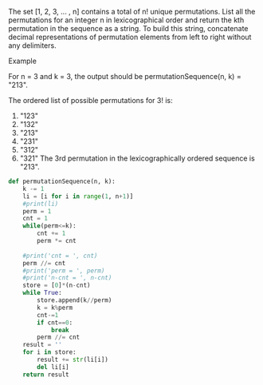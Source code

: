 The set [1, 2, 3, ... , n] contains a total of n! unique permutations. List all the permutations for an integer n in lexicographical order and return the kth permutation in the sequence as a string. To build this string, concatenate decimal representations of permutation elements from left to right without any delimiters.

Example

For n = 3 and k = 3, the output should be
permutationSequence(n, k) = "213".

The ordered list of possible permutations for 3! is:

  1) "123"
  2) "132"
  3) "213"
  4) "231"
  5) "312"
  6) "321"
The 3rd permutation in the lexicographically ordered sequence is "213".

```python
def permutationSequence(n, k):
    k -= 1
    li = [i for i in range(1, n+1)]
    #print(li)
    perm = 1
    cnt = 1
    while(perm<=k):
        cnt += 1
        perm *= cnt
    
    #print('cnt = ', cnt)
    perm //= cnt
    #print('perm = ', perm)
    #print('n-cnt = ', n-cnt)
    store = [0]*(n-cnt)
    while True:
        store.append(k//perm)
        k = k%perm 
        cnt-=1    
        if cnt==0:
            break 
        perm //= cnt
    result = ''
    for i in store:
        result += str(li[i])
        del li[i]
    return result
```